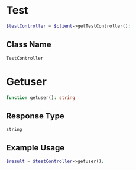 # Test

```php
$testController = $client->getTestController();
```

## Class Name

`TestController`


# Getuser

```php
function getuser(): string
```

## Response Type

`string`

## Example Usage

```php
$result = $testController->getuser();
```

